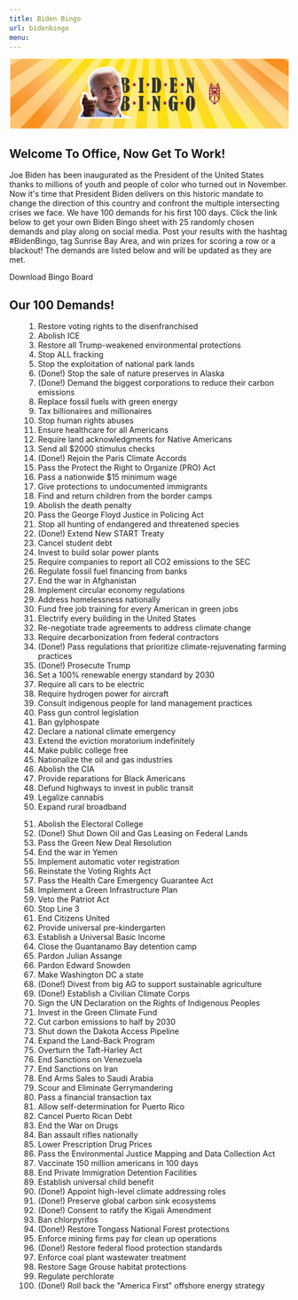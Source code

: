 ```yaml
---
title: Biden Bingo
url: bidenbingo
menu:
---
```


<div class="col col-12">
    <img src="/img/biden-bingo.png" />
</div> 

<div class="col col-12 col-lg-6">
  <h2>Welcome To Office, Now Get To Work!</h2>
  <p>
    Joe Biden has been inaugurated as the President of the United States thanks to millions of youth and people of color who turned out in November. Now it's time that President Biden delivers on this historic mandate to change the direction of this country and confront the multiple intersecting crises we face. We have 100 demands for his first 100 days. Click the link below to get your own Biden Bingo sheet with 25 randomly chosen demands and play along on social media. Post your results with the hashtag #BidenBingo, tag Sunrise Bay Area, and win prizes for scoring a row or a blackout! The demands are listed below and will be updated as they are met.
  </p>
  <div class="btn-group-vertical">
    <a id="downloadButton" class="btn btn-primary" target="_blank" rel="noreferrer" style="cursor: pointer;">
      Download Bingo Board
    </a>
  </div>
</div>

<div class="col col-12 col-lg-6">
    <div id="chartArea" style="width:100%;"></div>
</div>

<div class="col col-12">
  <h2>Our 100 Demands!</h2>
</div>

<div class="col col-12 col-lg-6">
  <ol style="margin-left: 2em;">
    <li>Restore voting rights to the disenfranchised</li>
    <li>Abolish ICE</li>
    <li>Restore all Trump-weakened environmental protections</li>
    <li>Stop ALL fracking</li>
    <li>Stop the exploitation of national park lands</li>
    <li class="success">(Done!) Stop the sale of nature preserves in Alaska</li>
    <li class="success">(Done!) Demand the biggest corporations to reduce their carbon emissions</li>
    <li>Replace fossil fuels with green energy</li>
    <li>Tax billionaires and millionaires</li>
    <li>Stop human rights abuses</li>
    <li>Ensure healthcare for all Americans</li>
    <li>Require land acknowledgments for Native Americans</li>
    <li>Send all $2000 stimulus checks</li>
    <li class="success">(Done!) Rejoin the Paris Climate Accords</li>
    <li>Pass the Protect the Right to Organize (PRO) Act</li>
    <li>Pass a nationwide $15 minimum wage</li>
    <li>Give protections to undocumented immigrants</li>
    <li>Find and return children from the border camps</li>
    <li>Abolish the death penalty</li>
    <li>Pass the George Floyd Justice in Policing Act</li>
    <li>Stop all hunting of endangered and threatened species</li>
    <li class="success">(Done!) Extend New START Treaty</li>
    <li>Cancel student debt</li>
    <li>Invest to build solar power plants</li>
    <li>Require companies to report all CO2 emissions to the SEC</li>
    <li>Regulate fossil fuel financing from banks</li>
    <li>End the war in Afghanistan</li>
    <li>Implement circular economy regulations</li>
    <li>Address homelessness nationally</li>
    <li>Fund free job training for every American in green jobs</li>
    <li>Electrify every building in the United States</li>
    <li>Re-negotiate trade agreements to address climate change</li>
    <li>Require decarbonization from federal contractors</li>
    <li class="success">(Done!) Pass regulations that prioritize climate-rejuvenating farming practices</li>
    <li class="success">(Done!) Prosecute Trump</li>
    <li>Set a 100% renewable energy standard by 2030</li>
    <li>Require all cars to be electric</li>
    <li>Require hydrogen power for aircraft</li>
    <li>Consult indigenous people for land management practices</li>
    <li>Pass gun control legislation</li>
    <li>Ban gylphospate</li>
    <li>Declare a national climate emergency</li>
    <li>Extend the eviction moratorium indefinitely</li>
    <li>Make public college free</li>
    <li>Nationalize the oil and gas industries</li>
    <li>Abolish the CIA</li>
    <li>Provide reparations for Black Americans</li>
    <li>Defund highways to invest in public transit</li>
    <li>Legalize cannabis</li>
    <li>Expand rural broadband</li>
  </ol>
</div>
<div class="col col-12 col-lg-6" style="justify-content: unset;">
  <ol style="margin-left: 2em;" start="51">
    <li>Abolish the Electoral College</li>
    <li class="success">(Done!) Shut Down Oil and Gas Leasing on Federal Lands</li>
    <li>Pass the Green New Deal Resolution</li>
    <li>End the war in Yemen</li>
    <li>Implement automatic voter registration</li>
    <li>Reinstate the Voting Rights Act</li>
    <li>Pass the Health Care Emergency Guarantee Act</li>
    <li>Implement a Green Infrastructure Plan</li>
    <li>Veto the Patriot Act</li>
    <li>Stop Line 3</li>
    <li>End Citizens United</li>
    <li>Provide universal pre-kindergarten</li>
    <li>Establish a Universal Basic Income</li>
    <li>Close the Guantanamo Bay detention camp</li>
    <li>Pardon Julian Assange</li>
    <li>Pardon Edward Snowden</li>
    <li>Make Washington DC a state</li>
    <li class="success">(Done!) Divest from big AG to support sustainable agriculture</li>
    <li class="success">(Done!) Establish a Civilian Climate Corps</li>
    <li>Sign the UN Declaration on the Rights of Indigenous Peoples</li>
    <li>Invest in the Green Climate Fund</li>
    <li>Cut carbon emissions to half by 2030</li>
    <li>Shut down the Dakota Access Pipeline</li>
    <li>Expand the Land-Back Program</li>
    <li>Overturn the Taft-Harley Act</li>
    <li>End Sanctions on Venezuela</li>
    <li>End Sanctions on Iran</li>
    <li>End Arms Sales to Saudi Arabia</li>
    <li>Scour and Eliminate Gerrymandering</li>
    <li>Pass a financial transaction tax</li>
    <li>Allow self-determination for Puerto Rico</li>
    <li>Cancel Puerto Rican Debt</li>
    <li>End the War on Drugs</li>
    <li>Ban assault rifles nationally</li>
    <li>Lower Prescription Drug Prices</li>
    <li>Pass the Environmental Justice Mapping and Data Collection Act</li>
    <li>Vaccinate 150 million americans in 100 days</li>
    <li>End Private Immigration Detention Facilities</li>
    <li>Establish universal child benefit</li>
    <li class="success">(Done!) Appoint high-level climate addressing roles</li>
    <li class="success">(Done!) Preserve global carbon sink ecosystems</li>
    <li class="success">(Done!) Consent to ratify the Kigali Amendment</li>
    <li>Ban chlorpyrifos</li>
    <li class="success">(Done!) Restore Tongass National Forest protections</li>
    <li>Enforce mining firms pay for clean up operations</li>
    <li class="success">(Done!) Restore federal flood protection standards</li>
    <li>Enforce coal plant wastewater treatment</li>
    <li>Restore Sage Grouse habitat protections</li>
    <li>Regulate perchlorate</li>
    <li class="success">(Done!) Roll back the "America First" offshore energy strategy</li>
  </ol>
</div>

<script src="https://cdn.jsdelivr.net/npm/save-svg-as-png@1.4.17/lib/saveSvgAsPng.min.js"></script>
<script src="https://d3js.org/d3.v6.min.js"></script>
<script>
    console.log(document.getElementById('chartArea'));
    let width = 850,
        height = 1100;

    let gridX = 86,
        gridY = 332,
        gridWidth = 676;

    let gridScale = d3.scaleLinear()
        .domain([0, 5])
        .range([0, gridWidth]);


    let svg = d3.select('#chartArea')
        .append('svg')
        .attr('id', 'card')
        .attr('preserveAspectRation', 'xMinYMin meet')
        .attr('viewBox', '0 0 850 1100');

    svg.append('svg:image')
        .attr('xlink:href', '/img/bingo-board.png')
        .attr('width', width)
        .attr('height', height);

    svg.append('svg:image')
        .attr('xlink:href', '/img/bingo-board.png')
        .attr('width', width)
        .attr('height', height);

    const numEntries = 100;
    let paths = [];
    for (let i = 0; i < numEntries; i++) {
        paths.push(`/img/squares/bingo_squares${i}.png`)
    }
    for (let x = 0; x < 5; x++) {
        for (let y = 0; y < 5; y++) {
            const demandNum = Math.floor(Math.random() * paths.length);
            const demandPath = paths.splice(demandNum, 1);

            svg.append('svg:image')
                .attr('xlink:href', demandPath)
                .attr('x', gridX + gridScale(x))
                .attr('y', gridY + gridScale(y))
                .attr('width', gridScale(1))
                .attr('height', gridScale(1));
        }
    }

    d3.select('#downloadButton').on('click', function () {
        saveSvgAsPng(document.getElementById('card'), 'bingoCard.png');
    });
</script>